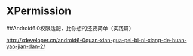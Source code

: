 # XPermission

##Android6.0权限适配，比你想的还要简单（实践篇）

http://xdeveloper.cn/android6-0quan-xian-gua-pei-bi-ni-xiang-de-huan-yao-jian-dan-2/
